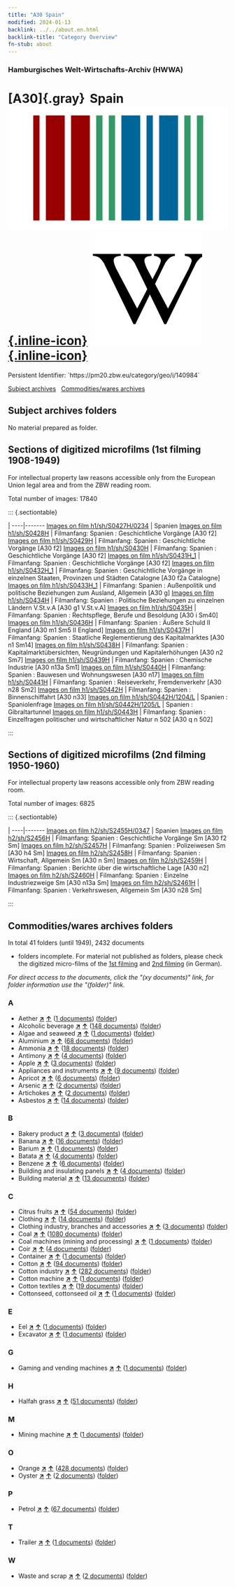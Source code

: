 ```yaml
---
title: "A30 Spain"
modified: 2024-01-13
backlink: ../../about.en.html
backlink-title: "Category Overview"
fn-stub: about
---
```


### Hamburgisches Welt-Wirtschafts-Archiv (HWWA)

# [A30]{.gray}&#8201; Spain &#160; [![Wikidata](/images/Wikidata-logo.svg "Wikidata"){.inline-icon}](http://www.wikidata.org/entity/Q29) [![Wikipedia](/images/Wikipedia-W.svg "Wikipedia"){.inline-icon}](https://en.wikipedia.org/wiki/Spain)

<div class="hint">Persistent Identifier: `https://pm20.zbw.eu/category/geo/i/140984`</div>





[Subject archives](#subject-archives-folders) &#160; [Commodities/wares archives](#commoditieswares-archives-folders)




## Subject archives folders








No material prepared as folder.



<a id="filmsections" />

## Sections of digitized microfilms (1st filming 1908-1949)

<p>For intellectual property law reasons accessible only from the European Union legal area and from the ZBW reading room.</p>



<p>Total number of images: 17840</p>




::: {.sectiontable}

 | 
----|-------
<a class="btn" href="https://pm20.zbw.eu/film/h1/sh/S0427H/0234" rel="nofollow">Images on film h1/sh/S0427H/0234</a> | Spanien
<a class="btn" href="https://pm20.zbw.eu/film/h1/sh/S0428H" rel="nofollow">Images on film h1/sh/S0428H</a> | Filmanfang: Spanien : Geschichtliche Vorgänge [A30 f2]
<a class="btn" href="https://pm20.zbw.eu/film/h1/sh/S0429H" rel="nofollow">Images on film h1/sh/S0429H</a> | Filmanfang: Spanien : Geschichtliche Vorgänge [A30 f2]
<a class="btn" href="https://pm20.zbw.eu/film/h1/sh/S0430H" rel="nofollow">Images on film h1/sh/S0430H</a> | Filmanfang: Spanien : Geschichtliche Vorgänge [A30 f2]
<a class="btn" href="https://pm20.zbw.eu/film/h1/sh/S0431H_1" rel="nofollow">Images on film h1/sh/S0431H_1</a> | Filmanfang: Spanien : Geschichtliche Vorgänge [A30 f2]
<a class="btn" href="https://pm20.zbw.eu/film/h1/sh/S0432H_1" rel="nofollow">Images on film h1/sh/S0432H_1</a> | Filmanfang: Spanien : Geschichtliche Vorgänge in einzelnen Staaten, Provinzen und Städten Catalogne [A30 f2a Catalogne]
<a class="btn" href="https://pm20.zbw.eu/film/h1/sh/S0433H_1" rel="nofollow">Images on film h1/sh/S0433H_1</a> | Filmanfang: Spanien : Außenpolitik und politische Beziehungen zum Ausland, Allgemein [A30 g]
<a class="btn" href="https://pm20.zbw.eu/film/h1/sh/S0434H" rel="nofollow">Images on film h1/sh/S0434H</a> | Filmanfang: Spanien : Politische Beziehungen zu einzelnen Ländern V.St.v.A [A30 g1 V.St.v.A]
<a class="btn" href="https://pm20.zbw.eu/film/h1/sh/S0435H" rel="nofollow">Images on film h1/sh/S0435H</a> | Filmanfang: Spanien : Rechtspflege, Berufe und Besoldung [A30 i Sm40]
<a class="btn" href="https://pm20.zbw.eu/film/h1/sh/S0436H" rel="nofollow">Images on film h1/sh/S0436H</a> | Filmanfang: Spanien : Äußere Schuld II England [A30 m1 Sm5 II England]
<a class="btn" href="https://pm20.zbw.eu/film/h1/sh/S0437H" rel="nofollow">Images on film h1/sh/S0437H</a> | Filmanfang: Spanien : Staatliche Reglementierung des Kapitalmarktes [A30 n1 Sm14]
<a class="btn" href="https://pm20.zbw.eu/film/h1/sh/S0438H" rel="nofollow">Images on film h1/sh/S0438H</a> | Filmanfang: Spanien : Kapitalmarktübersichten, Neugründungen und Kapitalerhöhungen [A30 n2 Sm7]
<a class="btn" href="https://pm20.zbw.eu/film/h1/sh/S0439H" rel="nofollow">Images on film h1/sh/S0439H</a> | Filmanfang: Spanien : Chemische Industrie [A30 n13a Sm1]
<a class="btn" href="https://pm20.zbw.eu/film/h1/sh/S0440H" rel="nofollow">Images on film h1/sh/S0440H</a> | Filmanfang: Spanien : Bauwesen und Wohnungswesen [A30 n17]
<a class="btn" href="https://pm20.zbw.eu/film/h1/sh/S0441H" rel="nofollow">Images on film h1/sh/S0441H</a> | Filmanfang: Spanien : Reiseverkehr, Fremdenverkehr [A30 n28 Sm2]
<a class="btn" href="https://pm20.zbw.eu/film/h1/sh/S0442H" rel="nofollow">Images on film h1/sh/S0442H</a> | Filmanfang: Spanien : Binnenschiffahrt [A30 n33]
<a class="btn" href="https://pm20.zbw.eu/film/h1/sh/S0442H/1204/L" rel="nofollow">Images on film h1/sh/S0442H/1204/L</a> | Spanien : Spaniolenfrage
<a class="btn" href="https://pm20.zbw.eu/film/h1/sh/S0442H/1205/L" rel="nofollow">Images on film h1/sh/S0442H/1205/L</a> | Spanien : Gibraltartunnel
<a class="btn" href="https://pm20.zbw.eu/film/h1/sh/S0443H" rel="nofollow">Images on film h1/sh/S0443H</a> | Filmanfang: Spanien : Einzelfragen politischer und wirtschaftlicher Natur n 502 [A30 q n 502]


:::




## Sections of digitized microfilms (2nd filming 1950-1960)

<p>For intellectual property law reasons accessible only from ZBW reading room.</p>



<p>Total number of images: 6825</p>




::: {.sectiontable}

 | 
----|-------
<a class="btn" href="https://pm20.zbw.eu/film/h2/sh/S2455H/0347" rel="nofollow">Images on film h2/sh/S2455H/0347</a> | Spanien
<a class="btn" href="https://pm20.zbw.eu/film/h2/sh/S2456H" rel="nofollow">Images on film h2/sh/S2456H</a> | Filmanfang: Spanien : Geschichtliche Vorgänge Sm [A30 f2 Sm]
<a class="btn" href="https://pm20.zbw.eu/film/h2/sh/S2457H" rel="nofollow">Images on film h2/sh/S2457H</a> | Filmanfang: Spanien : Polizeiwesen Sm [A30 h4 Sm]
<a class="btn" href="https://pm20.zbw.eu/film/h2/sh/S2458H" rel="nofollow">Images on film h2/sh/S2458H</a> | Filmanfang: Spanien : Wirtschaft, Allgemein Sm [A30 n Sm]
<a class="btn" href="https://pm20.zbw.eu/film/h2/sh/S2459H" rel="nofollow">Images on film h2/sh/S2459H</a> | Filmanfang: Spanien : Berichte über die wirtschaftliche Lage [A30 n2]
<a class="btn" href="https://pm20.zbw.eu/film/h2/sh/S2460H" rel="nofollow">Images on film h2/sh/S2460H</a> | Filmanfang: Spanien : Einzelne Industriezweige Sm [A30 n13a Sm]
<a class="btn" href="https://pm20.zbw.eu/film/h2/sh/S2461H" rel="nofollow">Images on film h2/sh/S2461H</a> | Filmanfang: Spanien : Verkehrswesen, Allgemein Sm [A30 n28 Sm]


:::














## Commodities/wares archives folders











In total 41 folders (until 1949), 2432 documents
- folders incomplete.  For material not published as folders, please check the
digitized micro-films of the [1st filming](/film/h1_wa.de.html) and [2nd
filming](/film/h2_wa.de.html) (in German).

_For direct access to the documents, click the "(xy documents)" link, for folder information use the "(folder)" link._



### A

- Aether [**&nearr;**](../../../ware/i/141945/about.en.html "Aether (xXX all over the world)") [**&uarr;**](../../../ware/about.en.html#PID13-Ko01 "Ware category system") (<a href="https://pm20.zbw.eu/iiifview/folder/wa/141945,140984" title="about: Aether : Spain" target="_blank">1 documents</a>) ([folder](../../../../folder/wa/1419xx/141945/1409xx/140984/about.en.html))
- Alcoholic beverage [**&nearr;**](../../../ware/i/141966/about.en.html "Alcoholic beverage (xXX all over the world)") [**&uarr;**](../../../ware/about.en.html#PID20.02-Sp "Ware category system") (<a href="https://pm20.zbw.eu/iiifview/folder/wa/141966,140984" title="about: Alcoholic beverage : Spain" target="_blank">148 documents</a>) ([folder](../../../../folder/wa/1419xx/141966/1409xx/140984/about.en.html))
- Algae and seaweed [**&nearr;**](../../../ware/i/141959/about.en.html "Algae and seaweed (xXX all over the world)") [**&uarr;**](../../../ware/about.en.html#PLW07-Mp01 "Ware category system") (<a href="https://pm20.zbw.eu/iiifview/folder/wa/141959,140984" title="about: Algae and seaweed : Spain" target="_blank">1 documents</a>) ([folder](../../../../folder/wa/1419xx/141959/1409xx/140984/about.en.html))
- Aluminium [**&nearr;**](../../../ware/i/141969/about.en.html "Aluminium (xXX all over the world)") [**&uarr;**](../../../ware/about.en.html#PID07.01-Lm01 "Ware category system") (<a href="https://pm20.zbw.eu/iiifview/folder/wa/141969,140984" title="about: Aluminium : Spain" target="_blank">68 documents</a>) ([folder](../../../../folder/wa/1419xx/141969/1409xx/140984/about.en.html))
- Ammonia [**&nearr;**](../../../ware/i/165930/about.en.html "Ammonia (xXX all over the world)") [**&uarr;**](../../../ware/about.en.html#PID13-Du01 "Ware category system") (<a href="https://pm20.zbw.eu/iiifview/folder/wa/165930,140984" title="about: Ammonia : Spain" target="_blank">18 documents</a>) ([folder](../../../../folder/wa/1659xx/165930/1409xx/140984/about.en.html))
- Antimony [**&nearr;**](../../../ware/i/141977/about.en.html "Antimony (xXX all over the world)") [**&uarr;**](../../../ware/about.en.html#PID07.01-Hm01 "Ware category system") (<a href="https://pm20.zbw.eu/iiifview/folder/wa/141977,140984" title="about: Antimony : Spain" target="_blank">4 documents</a>) ([folder](../../../../folder/wa/1419xx/141977/1409xx/140984/about.en.html))
- Apple [**&nearr;**](../../../ware/i/141980/about.en.html "Apple (xXX all over the world)") [**&uarr;**](../../../ware/about.en.html#PLW04-Ob01 "Ware category system") (<a href="https://pm20.zbw.eu/iiifview/folder/wa/141980,140984" title="about: Apple : Spain" target="_blank">3 documents</a>) ([folder](../../../../folder/wa/1419xx/141980/1409xx/140984/about.en.html))
- Appliances and instruments [**&nearr;**](../../../ware/i/141985/about.en.html "Appliances and instruments (xXX all over the world)") [**&uarr;**](../../../ware/about.en.html#PID08-Ap "Ware category system") (<a href="https://pm20.zbw.eu/iiifview/folder/wa/141985,140984" title="about: Appliances and instruments : Spain" target="_blank">9 documents</a>) ([folder](../../../../folder/wa/1419xx/141985/1409xx/140984/about.en.html))
- Apricot [**&nearr;**](../../../ware/i/142001/about.en.html "Apricot (xXX all over the world)") [**&uarr;**](../../../ware/about.en.html#PLW04-Zs02 "Ware category system") (<a href="https://pm20.zbw.eu/iiifview/folder/wa/142001,140984" title="about: Apricot : Spain" target="_blank">6 documents</a>) ([folder](../../../../folder/wa/1420xx/142001/1409xx/140984/about.en.html))
- Arsenic [**&nearr;**](../../../ware/i/142006/about.en.html "Arsenic (xXX all over the world)") [**&uarr;**](../../../ware/about.en.html#PID07.01-Hm02 "Ware category system") (<a href="https://pm20.zbw.eu/iiifview/folder/wa/142006,140984" title="about: Arsenic : Spain" target="_blank">2 documents</a>) ([folder](../../../../folder/wa/1420xx/142006/1409xx/140984/about.en.html))
- Artichokes [**&nearr;**](../../../ware/i/142012/about.en.html "Artichokes (xXX all over the world)") [**&uarr;**](../../../ware/about.en.html#PLW04-Gm01 "Ware category system") (<a href="https://pm20.zbw.eu/iiifview/folder/wa/142012,140984" title="about: Artichokes : Spain" target="_blank">2 documents</a>) ([folder](../../../../folder/wa/1420xx/142012/1409xx/140984/about.en.html))
- Asbestos [**&nearr;**](../../../ware/i/142014/about.en.html "Asbestos (xXX all over the world)") [**&uarr;**](../../../ware/about.en.html#PID23-As "Ware category system") (<a href="https://pm20.zbw.eu/iiifview/folder/wa/142014,140984" title="about: Asbestos : Spain" target="_blank">14 documents</a>) ([folder](../../../../folder/wa/1420xx/142014/1409xx/140984/about.en.html))

### B

- Bakery product [**&nearr;**](../../../ware/i/142026/about.en.html "Bakery product (xXX all over the world)") [**&uarr;**](../../../ware/about.en.html#PID20-Ba "Ware category system") (<a href="https://pm20.zbw.eu/iiifview/folder/wa/142026,140984" title="about: Bakery product : Spain" target="_blank">3 documents</a>) ([folder](../../../../folder/wa/1420xx/142026/1409xx/140984/about.en.html))
- Banana [**&nearr;**](../../../ware/i/142038/about.en.html "Banana (xXX all over the world)") [**&uarr;**](../../../ware/about.en.html#PLW04-Bn "Ware category system") (<a href="https://pm20.zbw.eu/iiifview/folder/wa/142038,140984" title="about: Banana : Spain" target="_blank">16 documents</a>) ([folder](../../../../folder/wa/1420xx/142038/1409xx/140984/about.en.html))
- Barium [**&nearr;**](../../../ware/i/142042/about.en.html "Barium (xXX all over the world)") [**&uarr;**](../../../ware/about.en.html#PID07.01-Lm02 "Ware category system") (<a href="https://pm20.zbw.eu/iiifview/folder/wa/142042,140984" title="about: Barium : Spain" target="_blank">1 documents</a>) ([folder](../../../../folder/wa/1420xx/142042/1409xx/140984/about.en.html))
- Batata [**&nearr;**](../../../ware/i/142049/about.en.html "Batata (xXX all over the world)") [**&uarr;**](../../../ware/about.en.html#PLW04-Kf02 "Ware category system") (<a href="https://pm20.zbw.eu/iiifview/folder/wa/142049,140984" title="about: Batata : Spain" target="_blank">4 documents</a>) ([folder](../../../../folder/wa/1420xx/142049/1409xx/140984/about.en.html))
- Benzene [**&nearr;**](../../../ware/i/142110/about.en.html "Benzene (xXX all over the world)") [**&uarr;**](../../../ware/about.en.html#PID13-Ko04 "Ware category system") (<a href="https://pm20.zbw.eu/iiifview/folder/wa/142110,140984" title="about: Benzene : Spain" target="_blank">6 documents</a>) ([folder](../../../../folder/wa/1421xx/142110/1409xx/140984/about.en.html))
- Building and insulating panels [**&nearr;**](../../../ware/i/142083/about.en.html "Building and insulating panels (xXX all over the world)") [**&uarr;**](../../../ware/about.en.html#PID22-Bf01 "Ware category system") (<a href="https://pm20.zbw.eu/iiifview/folder/wa/142083,140984" title="about: Building and insulating panels : Spain" target="_blank">4 documents</a>) ([folder](../../../../folder/wa/1420xx/142083/1409xx/140984/about.en.html))
- Building material [**&nearr;**](../../../ware/i/142086/about.en.html "Building material (xXX all over the world)") [**&uarr;**](../../../ware/about.en.html#PID22-Bs "Ware category system") (<a href="https://pm20.zbw.eu/iiifview/folder/wa/142086,140984" title="about: Building material : Spain" target="_blank">13 documents</a>) ([folder](../../../../folder/wa/1420xx/142086/1409xx/140984/about.en.html))

### C

- Citrus fruits [**&nearr;**](../../../ware/i/141948/about.en.html "Citrus fruits (xXX all over the world)") [**&uarr;**](../../../ware/about.en.html#PLW04-Zs "Ware category system") (<a href="https://pm20.zbw.eu/iiifview/folder/wa/141948,140984" title="about: Citrus fruits : Spain" target="_blank">54 documents</a>) ([folder](../../../../folder/wa/1419xx/141948/1409xx/140984/about.en.html))
- Clothing [**&nearr;**](../../../ware/i/142106/about.en.html "Clothing (xXX all over the world)") [**&uarr;**](../../../ware/about.en.html#PID19-Bk "Ware category system") (<a href="https://pm20.zbw.eu/iiifview/folder/wa/142106,140984" title="about: Clothing : Spain" target="_blank">14 documents</a>) ([folder](../../../../folder/wa/1421xx/142106/1409xx/140984/about.en.html))
- Clothing industry, branches and accessories [**&nearr;**](../../../ware/i/166456/about.en.html "Clothing industry, branches and accessories (xXX all over the world)") [**&uarr;**](../../../ware/about.en.html#PID19-Bz "Ware category system") (<a href="https://pm20.zbw.eu/iiifview/folder/wa/166456,140984" title="about: Clothing industry, branches and accessories : Spain" target="_blank">3 documents</a>) ([folder](../../../../folder/wa/1664xx/166456/1409xx/140984/about.en.html))
- Coal [**&nearr;**](../../../ware/i/143120/about.en.html "Coal (xXX all over the world)") [**&uarr;**](../../../ware/about.en.html#PRB02.01 "Ware category system") (<a href="https://pm20.zbw.eu/iiifview/folder/wa/143120,140984" title="about: Coal : Spain" target="_blank">1080 documents</a>) ([folder](../../../../folder/wa/1431xx/143120/1409xx/140984/about.en.html))
- Coal machines (mining and processing) [**&nearr;**](../../../ware/i/143121/about.en.html "Coal machines (mining and processing) (xXX all over the world)") [**&uarr;**](../../../ware/about.en.html#PID08-Bg02 "Ware category system") (<a href="https://pm20.zbw.eu/iiifview/folder/wa/143121,140984" title="about: Coal machines (mining and processing) : Spain" target="_blank">1 documents</a>) ([folder](../../../../folder/wa/1431xx/143121/1409xx/140984/about.en.html))
- Coir [**&nearr;**](../../../ware/i/143125/about.en.html "Coir (xXX all over the world)") [**&uarr;**](../../../ware/about.en.html#PID19-Nf11 "Ware category system") (<a href="https://pm20.zbw.eu/iiifview/folder/wa/143125,140984" title="about: Coir : Spain" target="_blank">4 documents</a>) ([folder](../../../../folder/wa/1431xx/143125/1409xx/140984/about.en.html))
- Container [**&nearr;**](../../../ware/i/142094/about.en.html "Container (xXX all over the world)") [**&uarr;**](../../../ware/about.en.html#PID07.03-Co "Ware category system") (<a href="https://pm20.zbw.eu/iiifview/folder/wa/142094,140984" title="about: Container : Spain" target="_blank">1 documents</a>) ([folder](../../../../folder/wa/1420xx/142094/1409xx/140984/about.en.html))
- Cotton [**&nearr;**](../../../ware/i/142089/about.en.html "Cotton (xXX all over the world)") [**&uarr;**](../../../ware/about.en.html#PLW04-Bw "Ware category system") (<a href="https://pm20.zbw.eu/iiifview/folder/wa/142089,140984" title="about: Cotton : Spain" target="_blank">94 documents</a>) ([folder](../../../../folder/wa/1420xx/142089/1409xx/140984/about.en.html))
- Cotton industry [**&nearr;**](../../../ware/i/142091/about.en.html "Cotton industry (xXX all over the world)") [**&uarr;**](../../../ware/about.en.html#PID19-Bw01 "Ware category system") (<a href="https://pm20.zbw.eu/iiifview/folder/wa/142091,140984" title="about: Cotton industry : Spain" target="_blank">282 documents</a>) ([folder](../../../../folder/wa/1420xx/142091/1409xx/140984/about.en.html))
- Cotton machine [**&nearr;**](../../../ware/i/142092/about.en.html "Cotton machine (xXX all over the world)") [**&uarr;**](../../../ware/about.en.html#PID08-Ld02 "Ware category system") (<a href="https://pm20.zbw.eu/iiifview/folder/wa/142092,140984" title="about: Cotton machine : Spain" target="_blank">1 documents</a>) ([folder](../../../../folder/wa/1420xx/142092/1409xx/140984/about.en.html))
- Cotton textiles [**&nearr;**](../../../ware/i/154932/about.en.html "Cotton textiles (xXX all over the world)") [**&uarr;**](../../../ware/about.en.html#PID19-Bw02 "Ware category system") (<a href="https://pm20.zbw.eu/iiifview/folder/wa/154932,140984" title="about: Cotton textiles : Spain" target="_blank">19 documents</a>) ([folder](../../../../folder/wa/1549xx/154932/1409xx/140984/about.en.html))
- Cottonseed, cottonseed oil [**&nearr;**](../../../ware/i/142093/about.en.html "Cottonseed, cottonseed oil (xXX all over the world)") [**&uarr;**](../../../ware/about.en.html#PID20-Oe01 "Ware category system") (<a href="https://pm20.zbw.eu/iiifview/folder/wa/142093,140984" title="about: Cottonseed, cottonseed oil : Spain" target="_blank">1 documents</a>) ([folder](../../../../folder/wa/1420xx/142093/1409xx/140984/about.en.html))

### E

- Eel [**&nearr;**](../../../ware/i/141941/about.en.html "Eel (xXX all over the world)") [**&uarr;**](../../../ware/about.en.html#PLW07-Mt01 "Ware category system") (<a href="https://pm20.zbw.eu/iiifview/folder/wa/141941,140984" title="about: Eel : Spain" target="_blank">1 documents</a>) ([folder](../../../../folder/wa/1419xx/141941/1409xx/140984/about.en.html))
- Excavator [**&nearr;**](../../../ware/i/142028/about.en.html "Excavator (xXX all over the world)") [**&uarr;**](../../../ware/about.en.html#PID09.02-Nf01 "Ware category system") (<a href="https://pm20.zbw.eu/iiifview/folder/wa/142028,140984" title="about: Excavator : Spain" target="_blank">1 documents</a>) ([folder](../../../../folder/wa/1420xx/142028/1409xx/140984/about.en.html))

### G

- Gaming and vending machines [**&nearr;**](../../../ware/i/142020/about.en.html "Gaming and vending machines (xXX all over the world)") [**&uarr;**](../../../ware/about.en.html#PID08-Au "Ware category system") (<a href="https://pm20.zbw.eu/iiifview/folder/wa/142020,140984" title="about: Gaming and vending machines : Spain" target="_blank">1 documents</a>) ([folder](../../../../folder/wa/1420xx/142020/1409xx/140984/about.en.html))

### H

- Halfah grass [**&nearr;**](../../../ware/i/141957/about.en.html "Halfah grass (xXX all over the world)") [**&uarr;**](../../../ware/about.en.html#PID19-Nf018 "Ware category system") (<a href="https://pm20.zbw.eu/iiifview/folder/wa/141957,140984" title="about: Halfah grass : Spain" target="_blank">51 documents</a>) ([folder](../../../../folder/wa/1419xx/141957/1409xx/140984/about.en.html))

### M

- Mining machine [**&nearr;**](../../../ware/i/142112/about.en.html "Mining machine (xXX all over the world)") [**&uarr;**](../../../ware/about.en.html#PID08-Bg "Ware category system") (<a href="https://pm20.zbw.eu/iiifview/folder/wa/142112,140984" title="about: Mining machine : Spain" target="_blank">1 documents</a>) ([folder](../../../../folder/wa/1421xx/142112/1409xx/140984/about.en.html))

### O

- Orange [**&nearr;**](../../../ware/i/141981/about.en.html "Orange (xXX all over the world)") [**&uarr;**](../../../ware/about.en.html#PLW04-Zs01 "Ware category system") (<a href="https://pm20.zbw.eu/iiifview/folder/wa/141981,140984" title="about: Orange : Spain" target="_blank">428 documents</a>) ([folder](../../../../folder/wa/1419xx/141981/1409xx/140984/about.en.html))
- Oyster [**&nearr;**](../../../ware/i/142019/about.en.html "Oyster (xXX all over the world)") [**&uarr;**](../../../ware/about.en.html#PLW07-Mt02 "Ware category system") (<a href="https://pm20.zbw.eu/iiifview/folder/wa/142019,140984" title="about: Oyster : Spain" target="_blank">2 documents</a>) ([folder](../../../../folder/wa/1420xx/142019/1409xx/140984/about.en.html))

### P

- Petrol [**&nearr;**](../../../ware/i/142108/about.en.html "Petrol (xXX all over the world)") [**&uarr;**](../../../ware/about.en.html#PID13.02-Ks02 "Ware category system") (<a href="https://pm20.zbw.eu/iiifview/folder/wa/142108,140984" title="about: Petrol : Spain" target="_blank">67 documents</a>) ([folder](../../../../folder/wa/1421xx/142108/1409xx/140984/about.en.html))

### T

- Trailer [**&nearr;**](../../../ware/i/141974/about.en.html "Trailer (xXX all over the world)") [**&uarr;**](../../../ware/about.en.html#PID09.02-Kf "Ware category system") (<a href="https://pm20.zbw.eu/iiifview/folder/wa/141974,140984" title="about: Trailer : Spain" target="_blank">1 documents</a>) ([folder](../../../../folder/wa/1419xx/141974/1409xx/140984/about.en.html))

### W

- Waste and scrap [**&nearr;**](../../../ware/i/141942/about.en.html "Waste and scrap (xXX all over the world)") [**&uarr;**](../../../ware/about.en.html#PRB01-01 "Ware category system") (<a href="https://pm20.zbw.eu/iiifview/folder/wa/141942,140984" title="about: Waste and scrap : Spain" target="_blank">2 documents</a>) ([folder](../../../../folder/wa/1419xx/141942/1409xx/140984/about.en.html))




